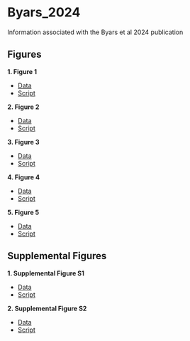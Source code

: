 # Byars_2024
Information associated with the Byars et al 2024 publication

## Figures

**1. Figure 1**

- [Data](https://github.com/riddlenc/Byars_2024/blob/daf069fe0893c2a2ab28deb12511f885ff221f3e/Data%201.zip)
- [Script](https://github.com/riddlenc/Byars_2024/blob/9125645ab570f7240fdc5fe81c54d736d70cad1b/Figure%201.Rmd)


**2. Figure 2**

- [Data](https://github.com/riddlenc/Byars_2024/blob/cb9d8cc2ff29e87048241f9215194d3d38b37b6e/Data%202.zip)
- [Script](https://github.com/riddlenc/Byars_2024/blob/e4383e568603549a74e6bb9300777910b8cf0df8/Figure%202.Rmd)


**3. Figure 3**

- [Data](https://github.com/riddlenc/Byars_2024/blob/f9905750185d23c1a72d0f5396b9792be2f607be/Data%203.zip)
- [Script](https://github.com/riddlenc/Byars_2024/blob/6d292a2890a2179bc7ee990bec10caa43405e54b/Figure%203.Rmd)

     
**4. Figure 4**

- [Data](https://github.com/riddlenc/Byars_2024/blob/bdef5ceb44d1a256ec3dea5b39ef61f58a9f1a81/Data%204.zip)
- [Script](https://github.com/riddlenc/Byars_2024/blob/9154cf28505202ebbc008e4f22ae3e8e49b25ffc/Figure%204.Rmd)


**5. Figure 5**

- [Data](https://github.com/riddlenc/Byars_2024/blob/d18c4bf522edee3d7e86e446102cf54ff5dc4969/Data%205.zip)
- [Script](https://github.com/riddlenc/Byars_2024/blob/807117d1cfb3159a72f64b94865a58c9fc07fcfd/Figure%205.Rmd)

## Supplemental Figures

**1. Supplemental Figure S1**

- [Data](https://github.com/riddlenc/Byars_2024/blob/667dd49e04a30cbcb3c733a195b5cc5a9b3b1d8b/Data%20S1.zip)
- [Script](https://github.com/riddlenc/Byars_2024/blob/7d18a0c9c4f834d43681efebcc35ef2a05ad4509/Supplemental%20Figure%201.Rmd)

**2. Supplemental Figure S2**

- [Data](https://github.com/riddlenc/Byars_2024/blob/93ee9bf246319b85d72edb0ddcf7fad77b0c31c7/Data%20S2.zip)
- [Script](https://github.com/riddlenc/Byars_2024/blob/62a5b6febc696ec1fc737c54972dc9acc03cd1af/Supplemental%20Figure%202.Rmd)


